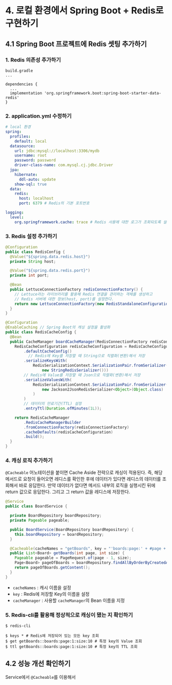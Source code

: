 # 4. 로컬 환경에서 Spring Boot + Redis로 구현하기
## 4.1 Spring Boot 프로젝트에 Redis 셋팅 추가하기
### 1. Redis 의존성 추가하기
```
build.gradle
... 

dependencies {
  ...
  implementation 'org.springframework.boot:spring-boot-starter-data-redis'
}
```

### 2. application.yml 수정하기
```yaml
# local 환경
spring:
  profiles:
    default: local
  datasource:
    url: jdbc:mysql://localhost:3306/mydb
    username: root
    password: password
    driver-class-name: com.mysql.cj.jdbc.Driver
  jpa:
    hibernate:
      ddl-auto: update
    show-sql: true
  data:
    redis:
      host: localhost
      port: 6379 # Redis의 기본 포트번호

logging:
  level:
    org.springframework.cache: trace # Redis 사용에 대한 로그가 조회되도록 설정
```

### 3. Redis 설정 추가하기
```java
@Configuration
public class RedisConfig {
  @Value("${spring.data.redis.host}")
  private String host;

  @Value("${spring.data.redis.port}")
  private int port;

  @Bean
  public LettuceConnectionFactory redisConnectionFactory() {
    // Lettuce라는 라이브러리를 활용해 Redis 연결을 관리하는 객체를 생성하고
    // Redis 서버에 대한 정보(host, port)를 설정한다. 
    return new LettuceConnectionFactory(new RedisStandaloneConfiguration(host, port));
  }
}
```

```java
@Configuration
@EnableCaching // Spring Boot의 캐싱 설정을 활성화
public class RedisCacheConfig {
  @Bean
  public CacheManager boardCacheManager(RedisConnectionFactory redisConnectionFactory) {
    RedisCacheConfiguration redisCacheConfiguration = RedisCacheConfiguration
        .defaultCacheConfig()
	      // Redis에 Key를 저장할 때 String으로 직렬화(변환)해서 저장
        .serializeKeysWith(
            RedisSerializationContext.SerializationPair.fromSerializer(
                new StringRedisSerializer()))
        // Redis에 Value를 저장할 때 Json으로 직렬화(변환)해서 저장
        .serializeValuesWith(
            RedisSerializationContext.SerializationPair.fromSerializer(
                new Jackson2JsonRedisSerializer<Object>(Object.class)
            )
        )
        // 데이터의 만료기간(TTL) 설정
        .entryTtl(Duration.ofMinutes(1L));

    return RedisCacheManager
        .RedisCacheManagerBuilder
        .fromConnectionFactory(redisConnectionFactory)
        .cacheDefaults(redisCacheConfiguration)
        .build();
  }
}
```

### 4. 캐싱 로직 추가하기
`@Cacheable` 어노테이션을 붙이면 Cache Aside 전략으로 캐싱이 적용된다. 즉, 해당 메서드로 요청이 들어오면 레디스를 확인한 후에 데이터가 있다면 레디스의 데이터를 조회해서 바로 응답한다. 만약 데이터가 없다면 메서드 내부의 로직을 실행시킨 뒤에 return 값으로 응답한다. 그리고 그 return 값을 레디스에 저장한다.
```java
@Service
public class BoardService {

  private BoardRepository boardRepository;
  private Pageable pageable;

  public BoardService(BoardRepository boardRepository) {
    this.boardRepository = boardRepository;
  }

  @Cacheable(cacheNames = "getBoards", key = "'boards:page:' + #page + ':size:' + #size", cacheManager = "boardCacheManager")
  public List<Board> getBoards(int page, int size) {
    Pageable pageable = PageRequest.of(page - 1, size);
    Page<Board> pageOfBoards = boardRepository.findAllByOrderByCreatedAtDesc(pageable);
    return pageOfBoards.getContent();
  }
}
```
- `cacheNames` : 캐시 이름을 설정
- `key` : Redis에 저장할 Key의 이름을 설정
- `cacheManager` : 사용할 `cacheManager`의 Bean 이름을 지정

### 5. Redis-cli를 활용해 정상적으로 캐싱이 됐는 지 확인하기
```shell
$ redis-cli 

$ keys * # Redis에 저장되어 있는 모든 key 조회
$ get getBoards::boards:page:1:size:10 # 특정 key의 Value 조회
$ ttl getBoards::boards:page:1:size:10 # 특정 key의 TTL 조회
```

## 4.2 성능 개선 확인하기
Service에서 `@Cacheable`를 이용해서 